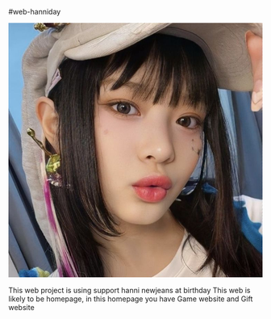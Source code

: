 #web-hanniday

![Logo](icon/w1.webp)

This web project is using support hanni newjeans at birthday
This web is likely to be homepage, in this homepage you have Game website and Gift website
